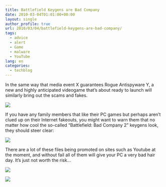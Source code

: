 ```yaml
---
title: Battlefield Keygens are Bad Company
date: 2010-03-04T01:01:00+00:00
layout: single
author_profile: true
url: 2010/03/04/battlefield-keygens-are-bad-company/
tags:
  - advice
  - alert
  - Game
  - malware
  - YouTube
lang: en
categories: 
  - techblog
---
```

In the same way that media event X guarantees Rogue Antispyware Y, a new and highly anticipated videogame that’s about ready to launch will similarly bring out the scams and fakes.

[![](http://3.bp.blogspot.com/_vaUVXcmC3OI/S47-t9EXZPI/AAAAAAAABHk/BqXwGJtsNfw/s640/bf0.jpg)](http://3.bp.blogspot.com/_vaUVXcmC3OI/S47-t9EXZPI/AAAAAAAABHk/BqXwGJtsNfw/s1600-h/bf0.jpg)

If you have any family members that like their PC games but perhaps aren’t clued up on their Internet fakeouts, you might want to warn them that no matter how cool the so-called “Battlefield: Bad Company 2” keygens look, they should steer clear:

[![](http://3.bp.blogspot.com/_vaUVXcmC3OI/S47-xhQUvlI/AAAAAAAABH8/bKxKPrjKc20/s640/bf23.jpg)](http://3.bp.blogspot.com/_vaUVXcmC3OI/S47-xhQUvlI/AAAAAAAABH8/bKxKPrjKc20/s1600-h/bf23.jpg)

There are a lot of these files being promoted on sites such as Youtube at the moment, and without fail all of them will give your PC a very bad hair day. It’s just not worth the risk…

[![](http://4.bp.blogspot.com/_vaUVXcmC3OI/S47-vT_-CmI/AAAAAAAABHs/WOzeQrk9LSY/s640/bf1.jpg)](http://4.bp.blogspot.com/_vaUVXcmC3OI/S47-vT_-CmI/AAAAAAAABHs/WOzeQrk9LSY/s1600-h/bf1.jpg)

[![](http://1.bp.blogspot.com/_vaUVXcmC3OI/S47-wOk85YI/AAAAAAAABH0/aaYTBtCbbTw/s640/bf3.jpg)](http://1.bp.blogspot.com/_vaUVXcmC3OI/S47-wOk85YI/AAAAAAAABH0/aaYTBtCbbTw/s1600-h/bf3.jpg)
